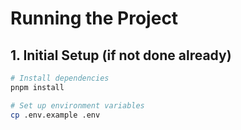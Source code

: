 # Running the Project

## 1. Initial Setup (if not done already)

```bash
# Install dependencies
pnpm install

# Set up environment variables
cp .env.example .env

